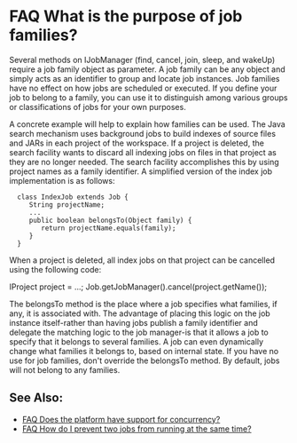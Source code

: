 

FAQ What is the purpose of job families?
========================================

Several methods on IJobManager (find, cancel, join, sleep, and wakeUp) require a job family object as parameter. A job family can be any object and simply acts as an identifier to group and locate job instances. Job families have no effect on how jobs are scheduled or executed. If you define your job to belong to a family, you can use it to distinguish among various groups or classifications of jobs for your own purposes.

A concrete example will help to explain how families can be used. The Java search mechanism uses background jobs to build indexes of source files and JARs in each project of the workspace. If a project is deleted, the search facility wants to discard all indexing jobs on files in that project as they are no longer needed. The search facility accomplishes this by using project names as a family identifier. A simplified version of the index job implementation is as follows:

      class IndexJob extends Job {
         String projectName;
         ...
         public boolean belongsTo(Object family) {
            return projectName.equals(family);
         }
      }

When a project is deleted, all index jobs on that project can be cancelled using the following code:

   IProject project = ...;
   Job.getJobManager().cancel(project.getName());

The belongsTo method is the place where a job specifies what families, if any, it is associated with. The advantage of placing this logic on the job instance itself-rather than having jobs publish a family identifier and delegate the matching logic to the job manager-is that it allows a job to specify that it belongs to several families. A job can even dynamically change what families it belongs to, based on internal state. If you have no use for job families, don't override the belongsTo method. By default, jobs will not belong to any families.

See Also:
---------

*   [FAQ Does the platform have support for concurrency?](./FAQ_Does_the_platform_have_support_for_concurrency.md "FAQ Does the platform have support for concurrency?")
*   [FAQ How do I prevent two jobs from running at the same time?](./FAQ_How_do_I_prevent_two_jobs_from_running_at_the_same_time.md "FAQ How do I prevent two jobs from running at the same time?")

